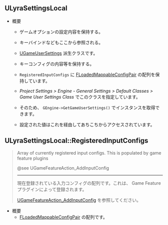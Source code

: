 ## ULyraSettingsLocal

* 概要
	* ゲームオプションの設定内容を保持する。
	* キーバインドなどもここから参照される。

	* [UGameUserSettings] 派生クラスです。
	* キーコンフィグの内容等を保持する。
	* `RegisteredInputConfigs` に [FLoadedMappableConfigPair] の配列を保持しています。

	* *Project Settings > Engine - General Settings > Default Classes > Game User Settings Class* でこのクラスを指定しています。
	* そのため、  `GEngine->GetGameUserSettings()` でインスタンスを取得できます。
	* 設定された値はこれを経由してあちこちからアクセスされています。


## ULyraSettingsLocal::RegisteredInputConfigs

> Array of currently registered input configs. This is populated by game feature plugins
> 
> @see UGameFeatureAction_AddInputConfig
> 
> ----
> 現在登録されている入力コンフィグの配列です。これは、 Game Feature プラグインによって登録されます。
> 
> [UGameFeatureAction_AddInputConfig] を参照してください。

* 概要
	* [FLoadedMappableConfigPair] の配列です。



<!--- ページ内のリンク --->

<!--- 自前の画像へのリンク --->

<!--- generated --->
[UGameFeatureAction_AddInputConfig]: ../../Lyra/GameFeature/UGameFeatureAction_AddInputConfig.md#ugamefeatureaction_addinputconfig
[FLoadedMappableConfigPair]: ../../Lyra/Input/FLoadedMappableConfigPair.md#floadedmappableconfigpair
[UGameUserSettings]: ../../UE/GameFramework/UGameUserSettings.md#ugameusersettings
